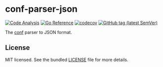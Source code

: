 # conf-parser-json

[![Code Analysis](https://github.com/sv-tools/conf-parser-json/actions/workflows/checks.yaml/badge.svg)](https://github.com/sv-tools/conf-parser-json/actions/workflows/checks.yaml)
[![Go Reference](https://pkg.go.dev/badge/github.com/sv-tools/conf-parser-json.svg)](https://pkg.go.dev/github.com/sv-tools/conf-parser-json)
[![codecov](https://codecov.io/gh/sv-tools/conf-parser-json/branch/main/graph/badge.svg?token=0XVOTDR1CW)](https://codecov.io/gh/sv-tools/conf-parser-json)
[![GitHub tag (latest SemVer)](https://img.shields.io/github/v/tag/sv-tools/conf-parser-json?style=flat)](https://github.com/sv-tools/conf-parser-json/releases)

The [conf](https://github.com/sv-tools/conf) parser to JSON format.


## License

MIT licensed. See the bundled [LICENSE](LICENSE) file for more details.

